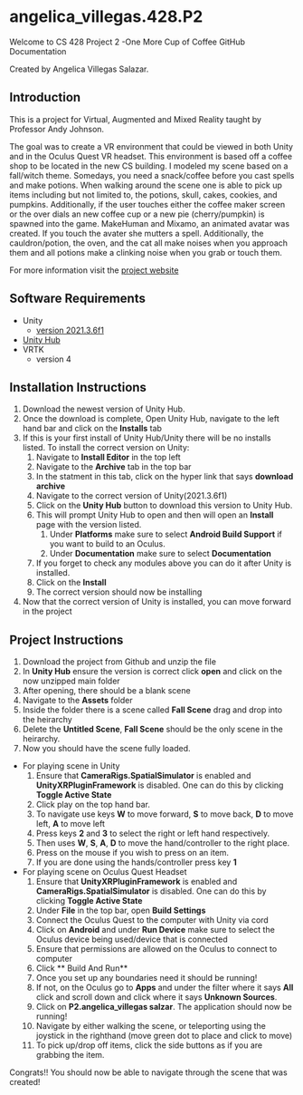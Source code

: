 # angelica_villegas.428.P2
 
Welcome to CS 428 Project 2 -One More Cup of Coffee
 GitHub Documentation 

Created by Angelica Villegas Salazar.

## Introduction
This is a project for Virtual, Augmented and Mixed Reality taught by Professor Andy Johnson. 

The goal was to create a VR environment that could be viewed in both Unity and in the Oculus Quest VR headset. This environment is based off a coffee shop to be located in the new CS building. I modeled my scene based on a fall/witch theme. Somedays, you need a snack/coffee before you cast spells and make potions. When walking around the scene one is able to pick up items including but not limited to, the potions, skull, cakes, cookies, and pumpkins. Additionally, if the user touches either the coffee maker screen or the over dials an new coffee cup or a new pie (cherry/pumpkin) is spawned into the game. MakeHuman and Mixamo, an animated avatar was created. If you touch the avater she mutters a spell. Additionally, the cauldron/potion, the oven, and the cat all make noises when you approach them and all potions make a clinking noise when you grab or touch them. 

For more information visit the [project website](https://sites.google.com/uic.edu/cs428-angelica/project-2)

## Software Requirements

* Unity 
  - [version 2021.3.6f1](https://unity3d.com/unity/whats-new/2021.3.6) 
* [Unity Hub](https://unity3d.com/get-unity/download)
* VRTK
  - version 4
  
  
## Installation Instructions

1. Download the newest version of Unity Hub.
1. Once the download is complete, Open Unity Hub, navigate to the left hand bar and click on the **Installs** tab
1. If this is your first install of Unity Hub/Unity there will be no installs listed. To install the correct version on Unity:
    1. Navigate to **Install Editor** in the top left
    1. Navigate to the **Archive** tab in the top bar
    1. In the statment in this tab, click on the hyper link that says **download archive**
    1. Navigate to the correct version of Unity(2021.3.6f1)
    1. Click on the **Unity Hub** button to download this version to Unity Hub. 
    1. This will prompt Unity Hub to open and then will open an **Install** page with the version listed. 
        1. Under **Platforms** make sure to select **Android Build Support** if you want to build to an Oculus. 
        1. Under **Documentation** make sure to select **Documentation**
    1. If you forget to check any modules above you can do it after Unity is installed. 
    1. Click on the **Install**
    1. The correct version should now be installing
1. Now that the correct version of Unity is installed, you can move forward in the project

## Project Instructions
1. Download the project from Github and unzip the file
1. In **Unity Hub** ensure the version is correct click **open** and click on the now unzipped main folder
1. After opening, there should be a blank scene
1. Navigate to the **Assets** folder
1. Inside the folder there is a scene called **Fall Scene** drag and drop into the heirarchy
1. Delete the  **Untitled Scene**, **Fall Scene** should be the only scene in the heirarchy.
1. Now you should have the scene fully loaded.
  * For playing scene in Unity
     1. Ensure that **CameraRigs.SpatialSimulator** is enabled and **UnityXRPluginFramework** is disabled. One can do this by clicking **Toggle Active State**
     1. Click play on the top hand bar.
     1. To navigate use keys **W** to move forward, **S** to move back, **D** to move left, **A** to move left
     1. Press keys **2** and **3** to select the right or left hand respectively.
     1. Then uses **W**, **S**, **A**, **D** to move the hand/controller to the right place. 
     1. Press on the mouse if you wish to press on an item.
     1. If you are done using the hands/controller press key **1**
  * For playing scene on Oculus Quest Headset
     1. Ensure that **UnityXRPluginFramework** is enabled and **CameraRigs.SpatialSimulator** is disabled. One can do this by clicking **Toggle Active State** 
     1. Under **File** in the top bar, open **Build Settings**
     1. Connect the Oculus Quest to the computer with Unity via cord
     1. Click on **Android** and under **Run Device** make sure to select the Oculus device being used/device that is connected
     1. Ensure that permissions are allowed on the Oculus to connect to computer
     1. Click ** Build And Run**
     1. Once you set up any boundaries need it should be running!
     1. If not, on the Oculus go to **Apps** and under the filter where it says **All** click and scroll down and click where it says **Unknown Sources**.
     1. Click on **P2.angelica_villegas salzar**. The application should now be running!
     1. Navigate by either walking the scene, or teleporting using the joystick in the righthand (move green dot to place and click to move)
     1. To pick up/drop off items, click the side buttons as if you are grabbing the item. 
     
     
 Congrats!! You should now be able to navigate through the scene that was created!

